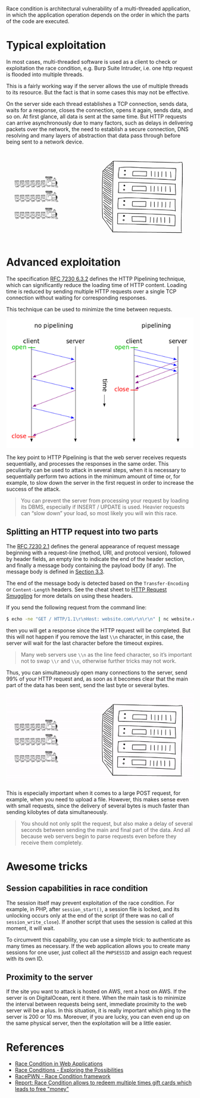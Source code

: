 Race condition is architectural vulnerability of a multi-threaded application, in which the application operation depends on the order in which the parts of the code are executed.

# Typical exploitation

In most cases, multi-threaded software is used as a client to check or exploitation the race condition, e.g. Burp Suite Intruder, i.e. one http request is flooded into multiple threads.

This is a fairly working way if the server allows the use of multiple threads to its resource. But the fact is that in some cases this may not be effective.

On the server side each thread establishes a TCP connection, sends data, waits for a response, closes the connection, opens it again, sends data, and so on. At first glance, all data is sent at the same time. But HTTP requests can arrive asynchronously due to many factors, such as delays in delivering packets over the network, the need to establish a secure connection, DNS resolving and many layers of abstraction that data pass through before being sent to a network device. 

![](img/doodle-train.gif)

# Advanced exploitation

The specification [RFC 7230 6.3.2](https://tools.ietf.org/html/rfc7230#section-6.3.2) defines the HTTP Pipelining technique, which can significantly reduce the loading time of HTTP content. Loading time is reduced by sending multiple HTTP requests over a single TCP connection without waiting for corresponding responses.

This technique can be used to minimize the time between requests.

![](img/http-pipelining.png)

The key point to HTTP Pipelining is that the web server receives requests sequentially, and processes the responses in the same order. This peculiarity can be used to attack in several steps, when it is necessary to sequentially perform two actions in the minimum amount of time or, for example, to slow down the server in the first request in order to increase the success of the attack.

> You can prevent the server from processing your request by loading its DBMS, especially if INSERT / UPDATE is used. Heavier requests can “slow down” your load, so most likely you will win this race.

## Splitting an HTTP request into two parts

The [RFC 7230 2.1](https://tools.ietf.org/html/rfc7230#section-2.1) defines the general appearance of request message beginning with a request-line (method, URI, and protocol version), followed by header fields, an empty line to indicate the end of the header section, and finally a message body containing the payload body (if any). The message body is defined in [Section 3.3](https://tools.ietf.org/html/rfc7230#section-3.3).

The end of the message body is detected based on the `Transfer-Encoding` or `Content-Length` headers. See the cheat sheet to [HTTP Request Smuggling](../HTTP%20Request%20Smuggling/README.md) for more details on using these headers.

If you send the following request from the command line:

```bash
$ echo -ne "GET / HTTP/1.1\r\nHost: website.com\r\n\r\n" | nc website.com 80
```

then you will get a response since the HTTP request will be completed. But this will not happen if you remove the last `\\n` character, in this case, the server will wait for the last character before the timeout expires.

> Many web servers use `\\n` as the line feed character, so it’s important not to swap `\\r` and `\\n`, otherwise further tricks may not work.

Thus, you can simultaneously open many connections to the server, send 99% of your HTTP request and, as soon as it becomes clear that the main part of the data has been sent, send the last byte or several bytes.

![](img/doodle-train-splitting.gif)

This is especially important when it comes to a large POST request, for example, when you need to upload a file. However, this makes sense even with small requests, since the delivery of several bytes is much faster than sending kilobytes of data simultaneously.

> You should not only split the request, but also make a delay of several seconds between sending the main and final part of the data. And all because web servers begin to parse requests even before they receive them completely.

# Awesome tricks

## Session capabilities in race condition

The session itself may prevent exploitation of the race condition. For example, in PHP, after `session_start()`, a session file is locked, and its unlocking occurs only at the end of the script (if there was no call of `session_write_close`). If another script that uses the session is called at this moment, it will wait.

To circumvent this capability, you can use a simple trick: to authenticate as many times as necessary. If the web application allows you to create many sessions for one user, just collect all the `PHPSESSID` and assign each request with its own ID.

## Proximity to the server

If the site you want to attack is hosted on AWS, rent a host on AWS. If the server is on DigitalOcean, rent it there. When the main task is to minimize the interval between requests being sent, immediate proximity to the web server will be a plus. In this situation, it is really important which ping to the server is 200 or 10 ms. Moreover, if you are lucky, you can even end up on the same physical server, then the exploitation will be a little easier.

# References

- [Race Condition in Web Applications](https://lab.wallarm.com/race-condition-in-web-applications/amp/)
- [Race Conditions - Exploring the Possibilities](https://pandaonair.com/2020/06/11/race-conditions-exploring-the-possibilities.html)
- [RacePWN - Race Condition framework](https://github.com/racepwn/racepwn)
- [Report: Race Condition allows to redeem multiple times gift cards which leads to free "money"](https://hackerone.com/reports/759247)
